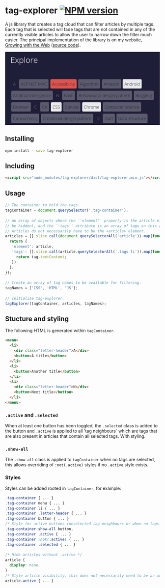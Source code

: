 # tag-explorer [![NPM version](http://img.shields.io/npm/v/tag-explorer.svg?style=flat)](https://www.npmjs.org/package/tag-explorer)

A js library that creates a tag cloud that can filter articles by multiple tags. Each tag that is selected will fade tags that are not contained in any of the currently visible articles to allow the user to narrow down the filter much easier. The principal implementation of the library is on my website, [Growing with the Web][1] ([source code][2]).

![tag-explorer example](images/example.png)

## Installing

```bash
npm install --save tag-explorer
```

## Including

```html
<script src="node_modules/tag-explorer/dist/tag-explorer.min.js"></script>
```

## Usage

```javascript
// The container to hold the tags.
tagContainer = document.querySelector('.tag-container');

// An array of objects where the `'element'` property is the article element (to
// be hidden), and the `'tags'` attribute is an array of tags on this article.
// Articles do not necessarily have to be the <article> element.
articles = [].slice.call(document.querySelectorAll('article')).map(function (article) {
  return {
   'element': article,
   'tags': [].slice.call(article.querySelectorAll('.tags li')).map(function (tag) {
     return tag.textContent;
   })
  };
});

// Create an array of tag names to be available for filtering.
tagNames = ['CSS', 'HTML', 'JS'];

// Initialise tag-explorer.
tagExplorer(tagContainer, articles, tagNames);
```

## Stucture and styling

The following HTML is generated within `tagContainer`.

```html
<menu>
  <li>
    <div class="letter-header">A</div>
    <button>A title</button>
  </li>
  <li>
    <button>Another title</button>
  </li>
  <li>
    <div class="letter-header">N</div>
    <button>Next title</button>
  </li>
</menu>
```

### `.active` and `.selected`

When at least one button has been toggled, the `.selected` class is added to the button and `.active` is applied to all 'tag neighbours` which are tags that are also present in articles that contain all selected tags. With styling.

### `.show-all`

The `.show-all` class is applied to `tagContainer` when no tags are selected, this allows overriding of `:not(.active)` styles if no `.active` style exists.

### Styles

Styles can be added rooted in `tagContainer`, for example:

```css
.tag-container { ... }
.tag-container menu { ... }
.tag-container li { ... }
.tag-container .letter-header { ... }
.tag-container button { ... }
/* Style for active buttons (unselected tag neighbours or when no tags are selected */
.tag-container.show-all button,
.tag-container .active { ... }
.tag-container :not(.active) { ... }
.tag-container .selected { ... }

/* Hide articles without .active */
article {
  display: none
}
/* Style article visibility, this does not necessarily need to be an article tag */
article.active { ... }
```



[1]: http://www.growingwiththeweb.com/
[2]: https://github.com/Tyriar/tyriar.github.io
